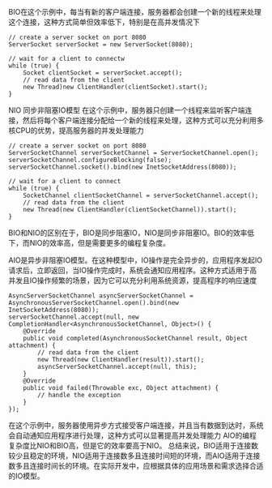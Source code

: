 BIO在这个示例中，每当有新的客户端连接，服务器都会创建一个新的线程来处理这个连接，这种方式简单但效率低下，特别是在高并发情况下
```
// create a server socket on port 8080
ServerSocket serverSocket = new ServerSocket(8080);

// wait for a client to connectw
while (true) {
    Socket clientSocket = serverSocket.accept();
    // read data from the client    
    new Thread)new ClientHandler(clientSocket).start();
}
```

NIO 同步非阻塞IO模型 在这个示例中，服务器只创建一个线程来监听客户端连接，然后将每个客户端连接分配给一个新的线程来处理，这种方式可以充分利用多核CPU的优势，提高服务器的并发处理能力
```
// create a server socket on port 8080
ServerSocketChannel serverSocketChannel = ServerSocketChannel.open();
serverSocketChannel.configureBlocking(false);
serverSocketChannel.socket().bind(new InetSocketAddress(8080));

// wait for a client to connect
while (true) {
    SocketChannel clientSocketChannel = serverSocketChannel.accept();
    // read data from the client
    new Thread(new ClientHandler(clientSocketChannel)).start();
}
``` 

BIO和NIO的区别在于，BIO是同步阻塞IO，NIO是同步非阻塞IO。BIO的效率低下，而NIO的效率高，但是需要更多的编程复杂度。


AIO是异步非阻塞IO模型。在这种模型中，IO操作是完全异步的，应用程序发起IO请求后，立即返回，当IO操作完成时，系统会通知应用程序。这种方式适用于高并发且IO操作频繁的场景，因为它可以充分利用系统资源，提高程序的响应速度

```
AsyncServerSocketChannel asyncServerSocketChannel = AsynchronousServerSocketChannel.open().bind(new InetSocketAddress(8080));
serverSocketChannel.accept(null, new CompletionHandler<AsynchronousSocketChannel, Object>() {
    @Override
    public void completed(AsynchronousSocketChannel result, Object attachment) {
        // read data from the client
        new Thread(new ClientHandler(result)).start();
        asyncServerSocketChannel.accept(null, this);
    }    
    @Override
    public void failed(Throwable exc, Object attachment) {
        // handle the exception
    }
});
``` 
在这个示例中，服务器使用异步方式接受客户端连接，并且当有数据到达时，系统会自动通知应用程序进行处理，这种方式可以显著提高并发处理能力
AIO的编程复杂度比NIO和BIO高，但是它的效率要高于NIO。
总结来说，BIO适用于连接数较少且稳定的环境，NIO适用于连接数多且连接时间短的环境，而AIO适用于连接数多且连接时间长的环境。在实际开发中，应根据具体的应用场景和需求选择合适的IO模型。